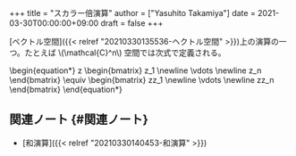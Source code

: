 +++
title = "スカラー倍演算"
author = ["Yasuhito Takamiya"]
date = 2021-03-30T00:00:00+09:00
draft = false
+++

[ベクトル空間]({{< relref "20210330135536-ヘクトル空間" >}})上の演算の一つ。たとえば \\(\mathcal{C}^n\\) 空間では次式で定義される。

\begin{equation\*}
  z
  \begin{bmatrix}
    z\_1 \newline
    \vdots \newline
    z\_n
  \end{bmatrix}
  \equiv
  \begin{bmatrix}
    zz\_1 \newline
    \vdots \newline
    zz\_n
  \end{bmatrix}
\end{equation\*}


## 関連ノート {#関連ノート}

-   [和演算]({{< relref "20210330140453-和演算" >}})
